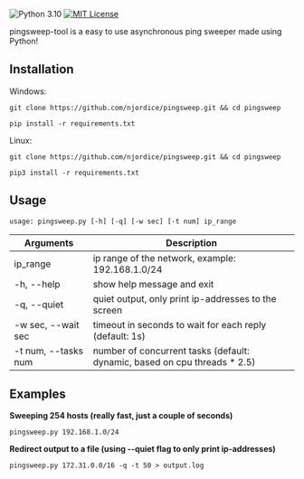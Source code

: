 ![Python 3.10](http://img.shields.io/badge/python-3.10-blue.svg)
[![MIT License](http://img.shields.io/badge/license-MIT%20License-blue.svg)](https://github.com/njordice/pingsweep/blob/main/LICENSE)

pingsweep-tool is a easy to use asynchronous ping sweeper made using Python!

## Installation

Windows:

`git clone https://github.com/njordice/pingsweep.git && cd pingsweep`

`pip install -r requirements.txt`

Linux:

`git clone https://github.com/njordice/pingsweep.git && cd pingsweep`

`pip3 install -r requirements.txt`

## Usage

`usage: pingsweep.py [-h] [-q] [-w sec] [-t num] ip_range`

| Arguments           | Description                                                               |
|---------------------|---------------------------------------------------------------------------| 
| ip_range            | ip range of the network, example: 192.168.1.0/24                          | 
| -h, --help          | show help message and exit                                                |
| -q, --quiet         | quiet output, only print ip-addresses to the screen                       |
| -w sec, --wait sec  | timeout in seconds to wait for each reply (default: 1s)                   |
| -t num, --tasks num | number of concurrent tasks (default: dynamic, based on cpu threads * 2.5) |

## Examples

**Sweeping 254 hosts (really fast, just a couple of seconds)**

`pingsweep.py 192.168.1.0/24`

**Redirect output to a file (using --quiet flag to only print ip-addresses)**

`pingsweep.py 172.31.0.0/16 -q -t 50 > output.log`
